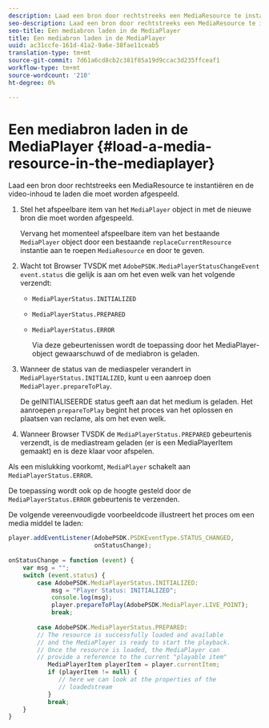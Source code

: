```yaml
---
description: Laad een bron door rechtstreeks een MediaResource te instantiëren en de video-inhoud te laden die moet worden afgespeeld.
seo-description: Laad een bron door rechtstreeks een MediaResource te instantiëren en de video-inhoud te laden die moet worden afgespeeld.
seo-title: Een mediabron laden in de MediaPlayer
title: Een mediabron laden in de MediaPlayer
uuid: ac31ccfe-161d-41a2-9a6e-38fae11ceab5
translation-type: tm+mt
source-git-commit: 7d61a6cd8cb2c381f85a19d9ccac3d235ffceaf1
workflow-type: tm+mt
source-wordcount: '210'
ht-degree: 0%

---
```



# Een mediabron laden in de MediaPlayer {#load-a-media-resource-in-the-mediaplayer}

Laad een bron door rechtstreeks een MediaResource te instantiëren en de video-inhoud te laden die moet worden afgespeeld.

1. Stel het afspeelbare item van het `MediaPlayer` object in met de nieuwe bron die moet worden afgespeeld.

   Vervang het momenteel afspeelbare item van het bestaande `MediaPlayer` object door een bestaande `replaceCurrentResource` instantie aan te roepen `MediaResource` en door te geven.

1. Wacht tot Browser TVSDK met `AdobePSDK.MediaPlayerStatusChangeEvent` `event.status` die gelijk is aan om het even welk van het volgende verzendt:

   * `MediaPlayerStatus.INITIALIZED`
   * `MediaPlayerStatus.PREPARED`
   * `MediaPlayerStatus.ERROR`

      Via deze gebeurtenissen wordt de toepassing door het MediaPlayer-object gewaarschuwd of de mediabron is geladen.

1. Wanneer de status van de mediaspeler verandert in `MediaPlayerStatus.INITIALIZED`, kunt u een aanroep doen `MediaPlayer.prepareToPlay`.

   De geINITIALISEERDE status geeft aan dat het medium is geladen. Het aanroepen `prepareToPlay` begint het proces van het oplossen en plaatsen van reclame, als om het even welk.
1. Wanneer Browser TVSDK de `MediaPlayerStatus.PREPARED` gebeurtenis verzendt, is de mediastream geladen (er is een MediaPlayerItem gemaakt) en is deze klaar voor afspelen.

Als een mislukking voorkomt, `MediaPlayer` schakelt aan `MediaPlayerStatus.ERROR`.

De toepassing wordt ook op de hoogte gesteld door de `MediaPlayerStatus.ERROR` gebeurtenis te verzenden.

><!--<a id="example_3774607C6F08473282CF0CB7F3D82373"></a>-->


De volgende vereenvoudigde voorbeeldcode illustreert het proces om een media middel te laden:

```js
player.addEventListener(AdobePSDK.PSDKEventType.STATUS_CHANGED,  
                        onStatusChange); 
 
onStatusChange = function (event) { 
    var msg = ""; 
    switch (event.status) { 
        case AdobePSDK.MediaPlayerStatus.INITIALIZED: 
            msg = "Player Status: INITIALIZED"; 
            console.log(msg); 
            player.prepareToPlay(AdobePSDK.MediaPlayer.LIVE_POINT); 
            break; 
 
        case AdobePSDK.MediaPlayerStatus.PREPARED: 
        // The resource is successfully loaded and available 
        // and the MediaPlayer is ready to start the playback. 
        // Once the resource is loaded, the MediaPlayer can 
        // provide a reference to the current "playable item" 
           MediaPlayerItem playerItem = player.currentItem; 
           if (playerItem != null) {  
              // here we can look at the properties of the  
              // loadedstream 
           } 
           break; 
    } 
}
```
